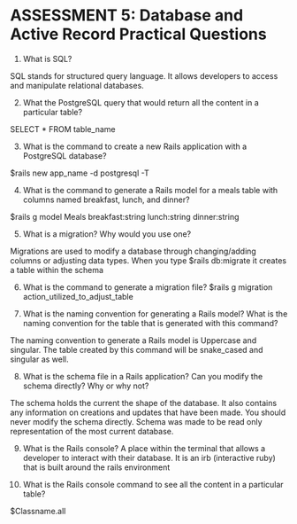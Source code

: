 # ASSESSMENT 5: Database and Active Record Practical Questions

1. What is SQL?

SQL stands for structured query language. It allows developers to access and manipulate relational databases.


2. What the PostgreSQL query that would return all the content in a particular table?

SELECT *
FROM table_name

3. What is the command to create a new Rails application with a PostgreSQL database?

$rails new app_name -d postgresql -T


4. What is the command to generate a Rails model for a meals table with columns named breakfast, lunch, and dinner?

$rails g model Meals breakfast:string lunch:string dinner:string


5. What is a migration? Why would you use one?

Migrations are used to modify a database through changing/adding columns or adjusting data types. When you type $rails db:migrate it creates a table within the schema


6. What is the command to generate a migration file?
$rails g migration action_utilized_to_adjust_table


7. What is the naming convention for generating a Rails model? What is the naming convention for the table that is generated with this command?

The naming convention to generate a Rails model is Uppercase and singular. The table created by this command will be snake_cased and singular as well.



8. What is the schema file in a Rails application? Can you modify the schema directly? Why or why not?

The schema holds the current the shape of the database. It also contains any information on creations and updates that have been made. You should never modify the schema directly. Schema was made to be read only representation of the most current database.

9. What is the Rails console?
A place within the terminal that allows a developer to interact with their database. It is an irb (interactive ruby) that is built around the rails environment


10. What is the Rails console command to see all the content in a particular table?

$Classname.all
